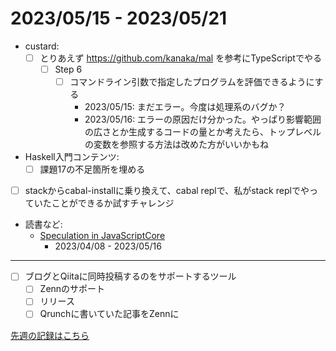 # 2023/05/15 - 2023/05/21

- custard:
    - [ ] とりあえず <https://github.com/kanaka/mal> を参考にTypeScriptでやる
        - [ ] Step 6
            - [ ] コマンドライン引数で指定したプログラムを評価できるようにする
                - 2023/05/15: まだエラー。今度は処理系のバグか？
                - 2023/05/16: エラーの原因だけ分かった。やっぱり影響範囲の広さとか生成するコードの量とか考えたら、トップレベルの変数を参照する方法は改めた方がいいかもね
- Haskell入門コンテンツ:
    - [ ] 課題17の不足箇所を埋める
- [ ] stackからcabal-installに乗り換えて、cabal replで、私がstack replでやっていたことができるか試すチャレンジ
- 読書など:
    - [Speculation in JavaScriptCore](https://webkit.org/blog/10308/speculation-in-javascriptcore/)
        - 2023/04/08 - 2023/05/16

------

- [ ] ブログとQiitaに同時投稿するのをサポートするツール
    - [ ] Zennのサポート
    - [ ] リリース
    - [ ] Qrunchに書いていた記事をZennに

[先週の記録はこちら](https://github.com/igrep/daily-commits/blob/94cddbb57580ca28606bf2f0fe726abc711ba196/yesterday.md)
